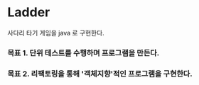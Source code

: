 Ladder
======

사다리 타기 게임을 java 로 구현한다. 

### 목표 1. 단위 테스트를 수행하며 프로그램을 만든다. 
### 목표 2. 리팩토링을 통해 '객체지향'적인 프로그램을 구현한다. 
